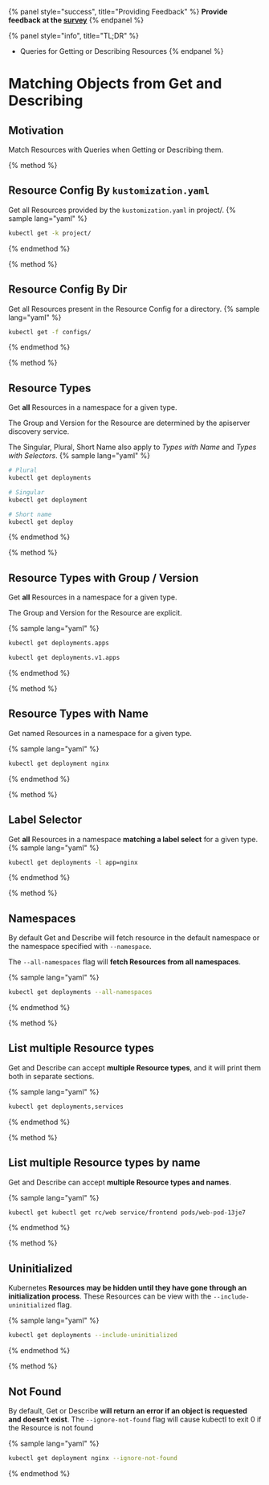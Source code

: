 {% panel style="success", title="Providing Feedback" %}
**Provide feedback at the [survey](https://www.surveymonkey.com/r/JH35X82)**
{% endpanel %}

{% panel style="info", title="TL;DR" %}
- Queries for Getting or Describing Resources
{% endpanel %}

# Matching Objects from Get and Describing

## Motivation

Match Resources with Queries when Getting or Describing them.

{% method %}
## Resource Config By `kustomization.yaml`

Get all Resources provided by the `kustomization.yaml` in project/.
{% sample lang="yaml" %}

```bash
kubectl get -k project/
```

{% endmethod %}

{% method %}
## Resource Config By Dir

Get all Resources present in the Resource Config for a directory.
{% sample lang="yaml" %}

```bash
kubectl get -f configs/
```

{% endmethod %}

{% method %}
## Resource Types

Get **all** Resources in a namespace for a given type.

The Group and Version for the Resource are determined by the apiserver discovery service.

The Singular, Plural, Short Name also apply to *Types with Name* and *Types with Selectors*.
{% sample lang="yaml" %}

```bash
# Plural
kubectl get deployments
```

```bash
# Singular
kubectl get deployment
```

```bash
# Short name
kubectl get deploy
```

{% endmethod %}

{% method %}
## Resource Types with Group / Version

Get **all** Resources in a namespace for a given type.

The Group and Version for the Resource are explicit.

{% sample lang="yaml" %}

```bash
kubectl get deployments.apps
```

```bash
kubectl get deployments.v1.apps
```

{% endmethod %}

{% method %}
## Resource Types with Name

Get named Resources in a namespace for a given type.

{% sample lang="yaml" %}

```bash
kubectl get deployment nginx
```

{% endmethod %}

{% method %}
## Label Selector

Get **all** Resources in a namespace **matching a label select** for a given type.
{% sample lang="yaml" %}

```bash
kubectl get deployments -l app=nginx
```

{% endmethod %}

{% method %}
## Namespaces

By default Get and Describe will fetch resource in the default namespace or the namespace specified
with `--namespace`.

The `--all-namespaces` flag will **fetch Resources from all namespaces**.

{% sample lang="yaml" %}

```bash
kubectl get deployments --all-namespaces
```

{% endmethod %}


{% method %}
## List multiple Resource types

Get and Describe can accept **multiple Resource types**, and it will print them both in separate sections.

{% sample lang="yaml" %}

```bash
kubectl get deployments,services
```

{% endmethod %}

  
{% method %}
## List multiple Resource types by name

Get and Describe can accept **multiple Resource types and names**.

{% sample lang="yaml" %}

```bash
kubectl get kubectl get rc/web service/frontend pods/web-pod-13je7
```

{% endmethod %}
  
{% method %}
## Uninitialized

Kubernetes **Resources may be hidden until they have gone through an initialization process**.
These Resources can be view with the `--include-uninitialized` flag.

{% sample lang="yaml" %}

```bash
kubectl get deployments --include-uninitialized
```

{% endmethod %}

{% method %}
## Not Found

By default, Get or Describe **will return an error if an object is requested and doesn't exist**.
The `--ignore-not-found` flag will cause kubectl to exit 0 if the Resource is not found

{% sample lang="yaml" %}

```bash
kubectl get deployment nginx --ignore-not-found
```

{% endmethod %}
